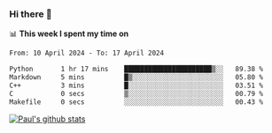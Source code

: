 ### Hi there 👋

📊 **This week I spent my time on**
<!--START_SECTION:waka-->

```txt
From: 10 April 2024 - To: 17 April 2024

Python       1 hr 17 mins    ██████████████████████▒░░   89.38 %
Markdown     5 mins          █▒░░░░░░░░░░░░░░░░░░░░░░░   05.80 %
C++          3 mins          █░░░░░░░░░░░░░░░░░░░░░░░░   03.51 %
C            0 secs          ▒░░░░░░░░░░░░░░░░░░░░░░░░   00.79 %
Makefile     0 secs          ░░░░░░░░░░░░░░░░░░░░░░░░░   00.43 %
```

<!--END_SECTION:waka-->


[![Paul's github stats](https://github-readme-stats.vercel.app/api?username=mickeyouyou&theme=dracula&show_icons=true)](https://github.com/anuraghazra/github-readme-stats)
